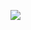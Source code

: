 ![]([https://raw.githubusercontent.com/caiolopes17/Bot-o-de-P-nico/refs/heads/main/img/qrcode_chrome.png](https://raw.githubusercontent.com/caiolopes17/Bot-o-de-P-nico/refs/heads/main/img/qrcode_chrome.png))
